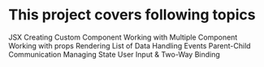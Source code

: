 # This project covers following topics

JSX
Creating Custom Component
Working with Multiple Component
Working with props
Rendering List of Data
Handling Events
Parent-Child Communication
Managing State
User Input & Two-Way Binding
